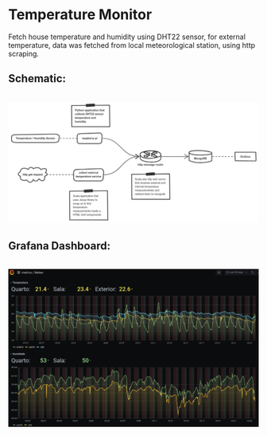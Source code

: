 # Temperature Monitor

Fetch house temperature and humidity using DHT22 sensor, for external temperature, data was fetched from local meteorological station, using http scraping.

## Schematic:
<br>
<img src="https://raw.githubusercontent.com/nelsonjma/temperature-monitor/main/schematic.png" width="1024">

## Grafana Dashboard:
<br>
<img src="https://raw.githubusercontent.com/nelsonjma/temperature-monitor/main/grafana.png" width="1024">
